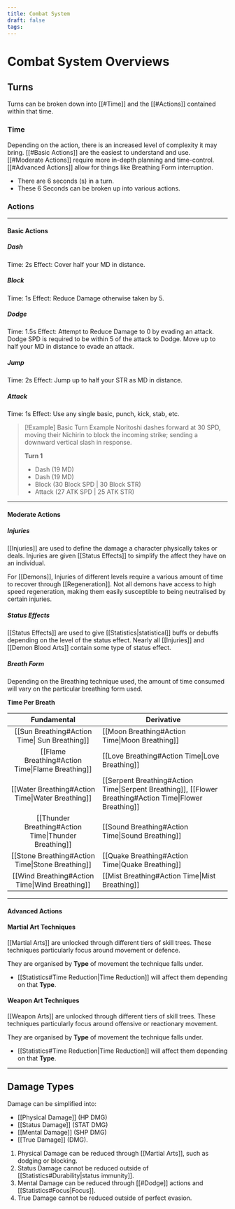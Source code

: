 ```yaml
---
title: Combat System
draft: false
tags:
---
```


# Combat System Overviews

## Turns

Turns can be broken down into [[#Time]] and the [[#Actions]] contained within that time.

### Time

Depending on the action, there is an increased level of complexity it may bring. [[#Basic Actions]] are the easiest to understand and use. [[#Moderate Actions]] require more in-depth planning and time-control. [[#Advanced Actions]] allow for things like Breathing Form interruption.

- There are 6 seconds (s) in a turn.
- These 6 Seconds can be broken up into various actions.

### Actions

---
#### Basic Actions

##### Dash

Time: 2s
Effect: Cover half your MD in distance.

##### Block

Time: 1s
Effect: Reduce Damage otherwise taken by 5.

##### Dodge 

Time: 1.5s
Effect: Attempt to Reduce Damage to 0 by evading an attack. Dodge SPD is required to be within 5 of the attack to Dodge. Move up to half your MD in distance to evade an attack. 

##### Jump

Time: 2s
Effect: Jump up to half your STR as MD in distance.

##### Attack

Time: 1s
Effect: Use any single basic, punch, kick, stab, etc.


> [!Example] Basic Turn Example
> Noritoshi dashes forward at 30 SPD, moving their Nichirin to block the incoming strike; sending a downward vertical slash in response.
>
> **Turn 1**
>
> - Dash (19 MD)
> - Dash (19 MD)
> - Block (30 Block SPD | 30 Block STR)
> - Attack (27 ATK SPD | 25 ATK STR)

---
#### Moderate Actions

##### Injuries

[[Injuries]] are used to define the damage a character physically takes or deals. Injuries are given [[Status Effects]] to simplify the affect they have on an individual.

For [[Demons]], Injuries of different levels require a various amount of time to recover through [[Regeneration]]. Not all demons have access to high speed regeneration, making them easily susceptible to being neutralised by certain injuries.

##### Status Effects

[[Status Effects]] are used to give [[Statistics|statistical]] buffs or debuffs depending on the level of the status effect. Nearly all [[Injuries]] and [[Demon Blood Arts]] contain some type of status effect.

##### Breath Form

Depending on the Breathing technique used, the amount of time consumed will vary on the particular breathing form used.

**Time Per Breath**

|                     Fundamental                      | Derivative                                                                                               |
| :--------------------------------------------------: | -------------------------------------------------------------------------------------------------------- |
|    [[Sun Breathing#Action Time\| Sun Breathing]]     | [[Moon Breathing#Action Time\|Moon Breathing]]                                                           |
|   [[Flame Breathing#Action Time\|Flame Breathing]]   | [[Love Breathing#Action Time\|Love Breathing]]                                                           |
|   [[Water Breathing#Action Time\|Water Breathing]]   | [[Serpent Breathing#Action Time\|Serpent Breathing]], [[Flower Breathing#Action Time\|Flower Breathing]] |
| [[Thunder Breathing#Action Time\|Thunder Breathing]] | [[Sound Breathing#Action Time\|Sound Breathing]]                                                         |
|   [[Stone Breathing#Action Time\|Stone Breathing]]   | [[Quake Breathing#Action Time\|Quake Breathing]]                                                         |
|    [[Wind Breathing#Action Time\|Wind Breathing]]    | [[Mist Breathing#Action Time\|Mist Breathing]]                                                           |

---
#### Advanced Actions

#### Martial Art Techniques 
[[Martial Arts]] are unlocked through different tiers of skill trees. These techniques particularly focus around movement or defence.

They are organised by **Type** of movement the technique falls under.
-  [[Statistics#Time Reduction|Time Reduction]] will affect them depending on that **Type**.

#### Weapon Art Techniques
[[Weapon Arts]] are unlocked through different tiers of skill trees. These techniques particularly focus around offensive or reactionary movement.

They are organised by **Type** of movement the technique falls under.
-  [[Statistics#Time Reduction|Time Reduction]] will affect them depending on that **Type**.

---

## Damage Types 
Damage can be simplified into:
- [[Physical Damage]] (HP DMG)
- [[Status Damage]] (STAT DMG)
- [[Mental Damage]] (SHP DMG)
- [[True Damage]] (DMG).

1. Physical Damage can be reduced through [[Martial Arts]], such as dodging or blocking.
2. Status Damage cannot be reduced outside of [[Statistics#Durability|status immunity]].
3. Mental Damage can be reduced through [[#Dodge]] actions and [[Statistics#Focus|Focus]].
4. True Damage cannot be reduced outside of perfect evasion.